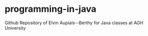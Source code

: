 # programming-in-java
Github Repository of Elvin Aupiais--Berthy for Java classes at AGH University
